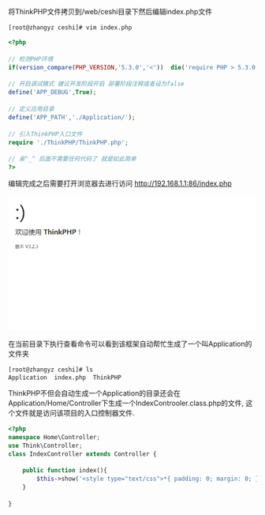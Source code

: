 将ThinkPHP文件拷贝到/web/ceshi目录下然后编辑index.php文件

```shell
[root@zhangyz ceshi]# vim index.php
```

```php
<?php

// 检测PHP环境
if(version_compare(PHP_VERSION,'5.3.0','<'))  die('require PHP > 5.3.0 !');

// 开启调试模式 建议开发阶段开启 部署阶段注释或者设为false
define('APP_DEBUG',True);

// 定义应用目录
define('APP_PATH','./Application/');

// 引入ThinkPHP入口文件
require './ThinkPHP/ThinkPHP.php';

// 亲^_^ 后面不需要任何代码了 就是如此简单
?>

```

编辑完成之后需要打开浏览器去进行访问 http://192.168.1.1:86/index.php

![thinkphp01](pic/thinkphp01.png)

在当前目录下执行查看命令可以看到该框架自动帮忙生成了一个叫Application的文件夹
```shell
[root@zhangyz ceshi]# ls
Application  index.php  ThinkPHP
```

ThinkPHP不但会自动生成一个Application的目录还会在Application/Home/Controller下生成一个IndexControoler.class.php的文件, 这个文件就是访问该项目的入口控制器文件.

```php
<?php
namespace Home\Controller;
use Think\Controller;
class IndexController extends Controller {

    public function index(){
        $this->show('<style type="text/css">*{ padding: 0; margin: 0; } div{ padding: 4px 48px;} body{ background: #fff; font-family: "微软雅黑"; color: #333;font-size:24px} h1{ font-size: 100px; font-weight: normal; margin-bottom: 12px; } p{ line-height: 1.8em; font-size: 36px } a,a:hover{color:blue;}</style><div style="padding: 24px 48px;"> <h1>:)</h1><p>欢迎使用 <b>ThinkPHP</b>！</p><br/>版本 V{$Think.version}</div><script type="text/javascript" src="http://ad.topthink.com/Public/static/client.js"></script><thinkad id="ad_55e75dfae343f5a1"></thinkad><script type="text/javascript" src="http://tajs.qq.com/stats?sId=9347272" charset="UTF-8"></script>','utf-8');
    }

}
```
